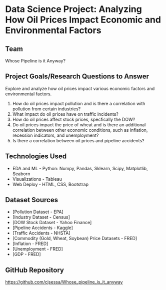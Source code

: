 # Data Science Project: Analyzing How Oil Prices Impact Economic and Environmental Factors 

## Team
Whose Pipeline is it Anyway?

## Project Goals/Research Questions to Answer
Explore and analyze how oil prices impact various economic factors and environmental factors. 

1. How do oil prices impact pollution and is there a correlation with pollution from certain industries?
2. What impact do oil prices have on traffic incidents? 
3. How do oil prices affect stock prices, specfically the DOW? 
4. Do oil prices impact the price of wheat and is there an additional correlation between other economic conditions, such as inflation, recession indicators, and unemployment?
4. Is there a correlation between oil prices and pipeline accidents?

## Technologies Used
* EDA and ML - Python: Numpy, Pandas, Sklearn, Scipy, Matplotlib, Seaborn
* Visualizations - Tableau
* Web Deploy - HTML, CSS, Bootstrap 

## Dataset Sources
* [Pollution Dataset - EPA]
* [Industry Dataset - Census]
* [DOW Stock Dataset - Yahoo Finance]
* [Pipeline Accidents - Kaggle]
* [Traffic Accidents - NHSTA]
* [Commodity (Gold, Wheat, Soybean) Price Datasets - FRED]
* [Inflation - FRED]
* [Unemployment - FRED]
* [GDP - FRED]

## GitHub Repository
https://github.com/cjsessa/Whose_pipeline_is_it_anyway





